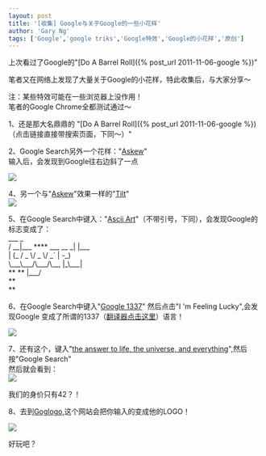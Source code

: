 ```yaml
---
layout: post
title: '[收集] Google与关于Google的一些小花样'
author: 'Gary Ng'
tags: ['Google','google triks','Google特效','Google的小花样','原创']
---
```


上次看过了Google的"[Do A Barrel Roll]({% post_url 2011-11-06-google %})"  
  
 笔者又在网络上发现了大量关于Google的小花样，特此收集后，与大家分享～  
  
 注：某些特效可能在一些浏览器上没作用！  
 笔者的Google Chrome全都测试通过～  
  
<!-- More -->
 
 1、还是那大名鼎鼎的
 "[Do A Barrel Roll]({% post_url 2011-11-06-google %})（点击链接直接带搜索页面，下同～）"  
  
 2、Google
Search另外一个花样："[Askew](http://www.lmgtfy.com/?q=askew)"  
 输入后，会发现到Google往右边斜了一点  
  
[![](http://3.bp.blogspot.com/-8pPSaYWcs0A/TsMu0RciaCI/AAAAAAAAAxw/Mr9BvA8XBFs/s1600/2011-11-16+11-23-15.jpg)](http://3.bp.blogspot.com/-8pPSaYWcs0A/TsMu0RciaCI/AAAAAAAAAxw/Mr9BvA8XBFs/s1600/2011-11-16+11-23-15.jpg)
  
  

4、另一个与"[Askew](http://www.lmgtfy.com/?q=askew)"效果一样的"[Tilt](http://www.lmgtfy.com/?q=tilt)"  
[![](http://3.bp.blogspot.com/-HBaWwkUUz8E/TsMv4k2s9wI/AAAAAAAAAyA/aPXrPslSyhg/s1600/2011-11-16+11-30-02.jpg)](http://3.bp.blogspot.com/-HBaWwkUUz8E/TsMv4k2s9wI/AAAAAAAAAyA/aPXrPslSyhg/s1600/2011-11-16+11-30-02.jpg)
  
  
 5、在Google Search中键入："[Ascii
Art](http://www.lmgtfy.com/?q=ascii+art)"（不带引号，下同），会发现Google的标志变成了：  
 \_\_\_ \_  
 / \_\_|\_\_\_ **** \_\_\_ \_\_ \_| |\_\_\_  
| (\_ / \_ \\/ \_ \\/ \_\` | -\_)  
 \\\_\_\_\\\_\_\_/\\\_\_\_/\\\_\_, |\_\\\_\_\_|  
** ** |\_\_\_/  
 **  
**  
  
  
 6、在Google Search中键入"[Google
1337](http://www.lmgtfy.com/?q=google+1337&l=1)" 然后点击"I 'm Feeling
Lucky",会发现Google
变成了所谓的1337（[翻译器点击这里](http://www.jayssite.com/stuff/l33t/l33t_translator.html)）语言！  
  
[![](http://3.bp.blogspot.com/-PCWcfXVLtaU/TsMyluQYb0I/AAAAAAAAAyI/8wquTDIC4w4/s1600/2011-11-16+11-40-33.jpg)](http://3.bp.blogspot.com/-PCWcfXVLtaU/TsMyluQYb0I/AAAAAAAAAyI/8wquTDIC4w4/s1600/2011-11-16+11-40-33.jpg)
  
 7、还有这个，键入"[the answer to life, the universe, and
everything](http://www.lmgtfy.com/?q=the+answer+to+life%2C+the+universe%2C+and+everything)",然后按"Google
Search"  
 然后就会看到：  
[![](http://4.bp.blogspot.com/-5ttIMaAnqXY/TsM7S7CHsWI/AAAAAAAAAyQ/mZo1iuxKM3s/s1600/2011-11-16+12-13-21.jpg)](http://4.bp.blogspot.com/-5ttIMaAnqXY/TsM7S7CHsWI/AAAAAAAAAyQ/mZo1iuxKM3s/s1600/2011-11-16+12-13-21.jpg)
  
  
 我们的身价只有42？！  
  
  

8、去到[Goglogo](http://www.goglogo.com/),这个网站会把你输入的变成他的LOGO！  
  
  
[![](http://4.bp.blogspot.com/-heseX2Mqp1Q/TsNMyweXP6I/AAAAAAAAAyg/BVb2woQLpk0/s1600/2011-11-16+12-40-41.jpg)](http://4.bp.blogspot.com/-heseX2Mqp1Q/TsNMyweXP6I/AAAAAAAAAyg/BVb2woQLpk0/s1600/2011-11-16+12-40-41.jpg)
  
  
  
  
 好玩吧？  
  
  

